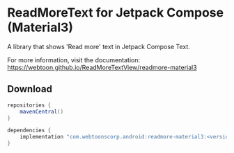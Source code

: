 # ReadMoreText for Jetpack Compose (Material3)

A library that shows 'Read more' text in Jetpack Compose Text.

For more information, visit the documentation: https://webtoon.github.io/ReadMoreTextView/readmore-material3

## Download

```groovy
repositories {
    mavenCentral()
}

dependencies {
    implementation "com.webtoonscorp.android:readmore-material3:<version>"
}
```
